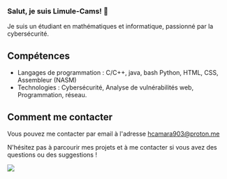 ### Salut, je suis  Limule-Cams! 👋

Je suis un étudiant  en mathématiques et informatique, passionné par la cybersécurité.

## Compétences

- Langages de programmation : C/C++, java, bash Python, HTML, CSS, Assembleur (NASM)
- Technologies : Cybersécurité, Analyse de vulnérabilités web, Programmation, réseau.


## Comment me contacter

Vous pouvez me contacter par email à l'adresse [hcamara903@proton.me](mailto:hcamara903@proton.me) 

N'hésitez pas à parcourir mes projets et à me contacter si vous avez des questions ou des suggestions !

[![](https://visitcount.itsvg.in/api?id=Limule-Cams&label=Profile%20Views&color=6&pretty=false)](https://visitcount.itsvg.in)